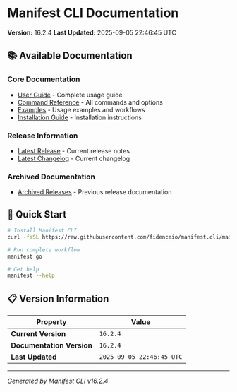 # Manifest CLI Documentation

**Version:** 16.2.4
**Last Updated:** 2025-09-05 22:46:45 UTC

## 📚 Available Documentation

### Core Documentation
- [User Guide](USER_GUIDE.md) - Complete usage guide
- [Command Reference](COMMAND_REFERENCE.md) - All commands and options
- [Examples](EXAMPLES.md) - Usage examples and workflows
- [Installation Guide](INSTALLATION.md) - Installation instructions

### Release Information
- [Latest Release](RELEASE_v16.2.4.md) - Current release notes
- [Latest Changelog](CHANGELOG_v16.2.4.md) - Current changelog

### Archived Documentation
- [Archived Releases](zArchive/) - Previous release documentation

## 🚀 Quick Start

```bash
# Install Manifest CLI
curl -fsSL https://raw.githubusercontent.com/fidenceio/manifest.cli/main/install-cli.sh | bash

# Run complete workflow
manifest go

# Get help
manifest --help
```

## 📋 Version Information

| Property | Value |
|----------|-------|
| **Current Version** | `16.2.4` |
| **Documentation Version** | `16.2.4` |
| **Last Updated** | `2025-09-05 22:46:45 UTC` |

---
*Generated by Manifest CLI v16.2.4*
